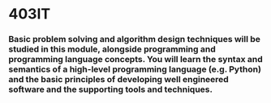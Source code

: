 # 403IT
### Basic problem solving and algorithm design techniques will be studied in this module, alongside programming and programming language concepts.  You will learn the syntax and semantics of a high-level programming language (e.g. Python) and the basic principles of developing well engineered software and the supporting tools and techniques.

